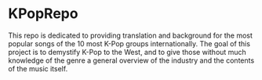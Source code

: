 # KPopRepo
This repo is dedicated to providing translation and background for the most popular songs of the 10 most K-Pop groups internationally.
The goal of this project is to demystify K-Pop to the West, and to give those without much knowledge of the genre a general overview of the industry and the contents of the music itself.
